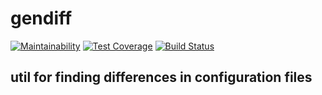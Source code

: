 # gendiff
[![Maintainability](https://api.codeclimate.com/v1/badges/7c4551187ad295915e8c/maintainability)](https://codeclimate.com/github/mamilla11/project-lvl2-s439/maintainability) [![Test Coverage](https://api.codeclimate.com/v1/badges/7c4551187ad295915e8c/test_coverage)](https://codeclimate.com/github/mamilla11/project-lvl2-s439/test_coverage) [![Build Status](https://travis-ci.org/mamilla11/project-lvl2-s439.svg?branch=master)](https://travis-ci.org/mamilla11/project-lvl2-s439)
## util for finding differences in configuration files